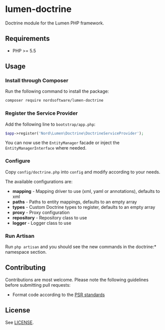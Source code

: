 # lumen-doctrine

Doctrine module for the Lumen PHP framework.

## Requirements

- PHP >= 5.5

## Usage

### Install through Composer

Run the following command to install the package:

```sh
composer require nordsoftware/lumen-doctrine
```

### Register the Service Provider

Add the following line to ```bootstrap/app.php```:

```php
$app->register('Nord\Lumen\Doctrine\DoctrineServiceProvider');
```

You can now use the ```EntityManager``` facade or inject the ```EntityManagerInterface``` where needed.

### Configure

Copy ```config/doctrine.php``` into ```config``` and modify according to your needs.

The available configurations are:

- **mapping** - Mapping driver to use (xml, yaml or annotations), defaults to xml
- **paths** - Paths to entity mappings, defaults to an empty array
- **types** - Custom Doctrine types to register, defaults to an empty array
- **proxy** - Proxy configuration
- **repository** - Repository class to use
- **logger** - Logger class to use

### Run Artisan

Run ```php artisan``` and you should see the new commands in the doctrine:* namespace section.

## Contributing

Contributions are most welcome. Please note the following guidelines before submitting pull requests:

- Format code according to the [PSR standards](https://github.com/php-fig/fig-standards/blob/master/accepted/PSR-2-coding-style-guide.md)

## License

See [LICENSE](LICENSE).
